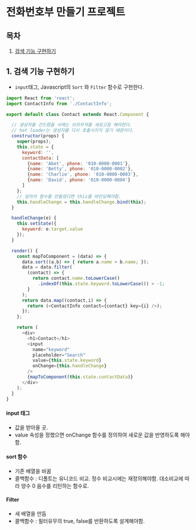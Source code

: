 # 전화번호부 만들기 프로젝트

## 목차
1. [검색 기능 구현하기](#L1)



## <a name="L1"></a> 1. 검색 기능 구현하기
- ```input```태그, Javascript의 ```Sort``` 와 ```Filter``` 함수로 구현한다.


```javascript
import React from 'react';
import ContactInfo from './ContactInfo';

export default class Contact extends React.Component {

  // 생성자를 건드렸을 시에는 브라우저를 새로고침 해야한다.
  // hot loader는 생성자를 다시 호출시키지 않기 때문이다.
  constructor(props) {
    super(props);
    this.state = {
      keyword: '',
      contactData: [
        {name: 'Abet', phone: '010-0000-0001'},
        {name: 'Betty', phone: '010-0000-0002'},
        {name: 'Charlie', phone: '010-0000-0003'},
        {name: 'David', phone: '010-0000-0004'}
      ]
    };
    // 임의의 함수를 만들었다면 this를 바인딩해야함.
    this.handleChange = this.handleChange.bind(this);
  }

  handleChange(e) {
    this.setState({
      keyword: e.target.value
    });
  }

  render() {
    const mapToComponent = (data) => {
      data.sort((a,b) => { return a.name > b.name; });
      data = data.filter(
        (contact) => {
          return contact.name.toLowerCase()
            .indexOf(this.state.keyword.toLowerCase()) > -1;
        }
      );
      return data.map((contact,i) => {
        return (<ContactInfo contact={contact} key={i} />);
      });
    };

    return (
      <div>
        <h1>Contact</h1>
        <input
          name="keyword"
          placeholder="Search"
          value={this.state.keyword}
          onChange={this.handleChange}
        />
        {mapToComponent(this.state.contactData)}
      </div>
    );
  }
}
```
#### input 태그
- 값을 받아올 곳.
- value 속성을 정했으면 onChange 함수를 정의하여 새로운 값을 반영하도록 해야함.

#### sort 함수
- 기존 배열을 바꿈
- 콜백함수 : 디폴트는 유니코드 비교. 정수 비교시에는 재정의해야함. 대소비교에 따라 양수 0 음수를 리턴하는 함수로.

#### Filter
- 새 배열을 만듬
- 콜백함수 : 필터유무의 true, false를 반환하도록 설계해야함.
